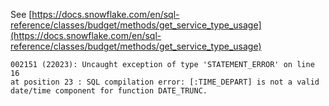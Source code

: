 See [https://docs.snowflake.com/en/sql-reference/classes/budget/methods/get_service_type_usage](https://docs.snowflake.com/en/sql-reference/classes/budget/methods/get_service_type_usage)
```
002151 (22023): Uncaught exception of type 'STATEMENT_ERROR' on line 16
at position 23 : SQL compilation error: [:TIME_DEPART] is not a valid
date/time component for function DATE_TRUNC.
```
